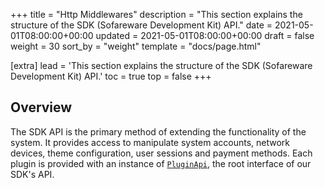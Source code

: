 +++
title = "Http Middlewares"
description = "This section explains the structure of the SDK (Sofareware Development Kit) API."
date = 2021-05-01T08:00:00+00:00
updated = 2021-05-01T08:00:00+00:00
draft = false
weight = 30
sort_by = "weight"
template = "docs/page.html"

[extra]
lead = 'This section explains the structure of the SDK (Sofareware Development Kit) API.'
toc = true
top = false
+++

## Overview

The SDK API is the primary method of extending the functionality of the system. It provides access to manipulate system accounts, network devices, theme configuration, user sessions and payment methods. Each plugin is provided with an instance of [`PluginApi`](../plugin-api), the root interface of our SDK's API.
